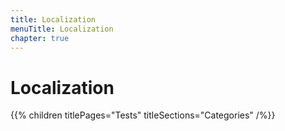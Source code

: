 ```yaml
---
title: Localization
menuTitle: Localization
chapter: true
---
```


# Localization

{{% children titlePages="Tests" titleSections="Categories" /%}}